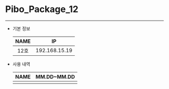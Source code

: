 # Pibo_Package_12
---

* 기본 정보

    |NAME|IP|
    |:---:|:---:|
    |12호|192.168.15.19|


* 사용 내역

    |NAME|MM.DD~MM.DD|
    |:---:|:---:|
    |||

